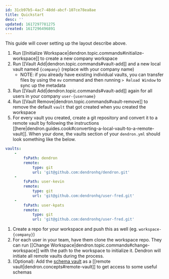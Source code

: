 ```yaml
---
id: 31cb97b5-4ac7-48dd-abcf-107ce78ea8ae
title: Quickstart
desc: ''
updated: 1617297781275
created: 1617296496891
---
```



This guide will cover setting up the layout describe above. 

1. Run [[Initialize Workspace|dendron.topic.commands#initialize-workspace]] to create a new company workspace
1. Run [[Vault Add|dendron.topic.commands#vault-add]] and a new local vault named `{company}` (replace with your company name)
    - NOTE: if you already have existing individual vaults, you can transfer files by using the `mv` command and then running `> Reload Window` to sync up the metadata
1. Run [[Vault Add|dendron.topic.commands#vault-add]] again for all users in your company `user-{username}`
1. Run [[Vault Remove|dendron.topic.commands#vault-remove]] to remove the default `vault` that got created when you created the workspace
1. For every vault you created, create a git repository and convert it to a remote vault by following the instructions [[here|dendron.guides.cook#converting-a-local-vault-to-a-remote-vault]]. When your done, the vaults section of your `dendron.yml` should look something like the below.
  ```yml
  vaults:
      -
          fsPath: dendron
          remote:
              type: git
              url: 'git@github.com:dendronhq/dendron.git'
      -
          fsPath: user-kevin
          remote:
              type: git
              url: 'git@github.com:dendronhq/user-fred.git'
      -
          fsPath: user-kpats
          remote:
              type: git
              url: 'git@github.com:dendronhq/user-fred.git'
  ```
1. Create a repo for your workspace and push this as well (eg. `workspace-{company}`)
1. For each user in your team, have them clone the workspace repo. They can run [[Change Workspace|dendron.topic.commands#change-workspace]] with the path to the workspace to initialize it. Dendron will initiate all remote vaults during the process.
1. (Optional): Add the [schema vault](https://github.com/kevinslin/schemas) as a [[remote vault|dendron.concepts#remote-vault]] to get access to some useful schemas